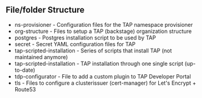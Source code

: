 ## File/folder Structure
* ns-provisioner - Configuration files for the TAP namespace provisioner
* org-structure - Files to setup a TAP (backstage) organization structure
* postgres - Postgres installation script to be used by TAP
* secret - Secret YAML configuration files for TAP
* tap-scripted-installation - Series of scripts that install TAP (not maintained anymore)
* tap-scripted-installation - TAP installation through one single script (up-to-date)
* tdp-configurator - File to add a custom plugin to TAP Developer Portal
* tls - Files to configure a clusterissuer (cert-manager) for Let's Encrypt + Route53